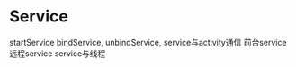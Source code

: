 
# Service

startService
bindService, unbindService, service与activity通信
前台service
远程service
service与线程
